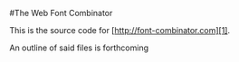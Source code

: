 #The Web Font Combinator

This is the source code for [http://font-combinator.com][1].

An outline of said files is forthcoming

[1]:http://font-combinator.com
